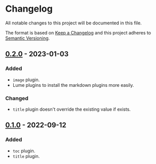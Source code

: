 <!-- deno-fmt-ignore-file -->

# Changelog

All notable changes to this project will be documented in this file.

The format is based on [Keep a Changelog](http://keepachangelog.com/) and this
project adheres to [Semantic Versioning](http://semver.org/).

## [0.2.0] - 2023-01-03
### Added
- `image` plugin.
- Lume plugins to install the markdown plugins more easily.

### Changed
- `title` plugin doesn't override the existing value if exists.

## [0.1.0] - 2022-09-12
### Added
- `toc` plugin.
- `title` plugin.

[0.2.0]: https://github.com/lumeland/markdown-plugins/compare/v0.1.0...v0.2.0
[0.1.0]: https://github.com/lumeland/markdown-plugins/releases/tag/v0.1.0
